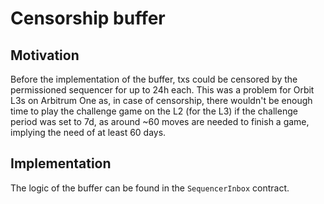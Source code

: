 # Censorship buffer

## Motivation
Before the implementation of the buffer, txs could be censored by the permissioned sequencer for up to 24h each. This was a problem for Orbit L3s on Arbitrum One as, in case of censorship, there wouldn't be enough time to play the challenge game on the L2 (for the L3) if the challenge period was set to 7d, as around ~60 moves are needed to finish a game, implying the need of at least 60 days.

## Implementation
The logic of the buffer can be found in the `SequencerInbox` contract.
